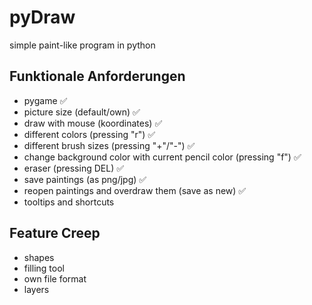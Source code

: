# pyDraw
simple paint-like program in python

## Funktionale Anforderungen
* pygame ✅
* picture size (default/own) ✅
* draw with mouse (koordinates) ✅
* different colors (pressing "r") ✅
* different brush sizes (pressing "+"/"-") ✅
* change background color with current pencil color (pressing "f") ✅
* eraser (pressing DEL) ✅
* save paintings (as png/jpg) ✅
* reopen paintings and overdraw them (save as new) ✅
* tooltips and shortcuts

## Feature Creep
* shapes
* filling tool
* own file format
* layers